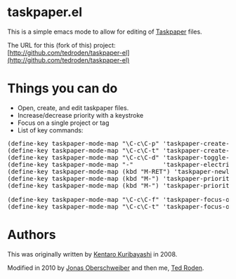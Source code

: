 taskpaper.el
============

This is a simple emacs mode to allow for editing of [Taskpaper](http://www.hogbaysoftware.com/products/taskpaper/) files.

The URL for this (fork of this) project: [http://github.com/tedroden/taskpaper-el](http://github.com/tedroden/taskpaper-el)

# Things you can do 

 - Open, create, and edit taskpaper files.
 - Increase/decrease priority with a keystroke
 - Focus on a single project or tag
 - List of key commands:

<pre>
(define-key taskpaper-mode-map "\C-c\C-p" 'taskpaper-create-new-project)
(define-key taskpaper-mode-map "\C-c\C-t" 'taskpaper-create-new-task)
(define-key taskpaper-mode-map "\C-c\C-d" 'taskpaper-toggle-task)
(define-key taskpaper-mode-map "-"        'taskpaper-electric-mark)
(define-key taskpaper-mode-map (kbd "M-RET") 'taskpaper-newline-and-electric-mark)
(define-key taskpaper-mode-map (kbd "M-<up>") 'taskpaper-priority-increase)
(define-key taskpaper-mode-map (kbd "M-<down>") 'taskpaper-priority-decrease)

(define-key taskpaper-mode-map "\C-c\C-f" 'taskpaper-focus-on-current-project)
(define-key taskpaper-mode-map "\C-c\C-t" 'taskpaper-focus-on-today)
</pre>

# Authors

This was originally written by [Kentaro Kuribayashi](http://coderepos.org/share/browser/lang/elisp/taskpaper/trunk/taskpaper.el) in 2008.

Modified in 2010 by [Jonas Oberschweiber](http://github.com/jonasoberschweiber/taskpaper-el) and then me, [Ted Roden](https://twitter.com/tedroden).
